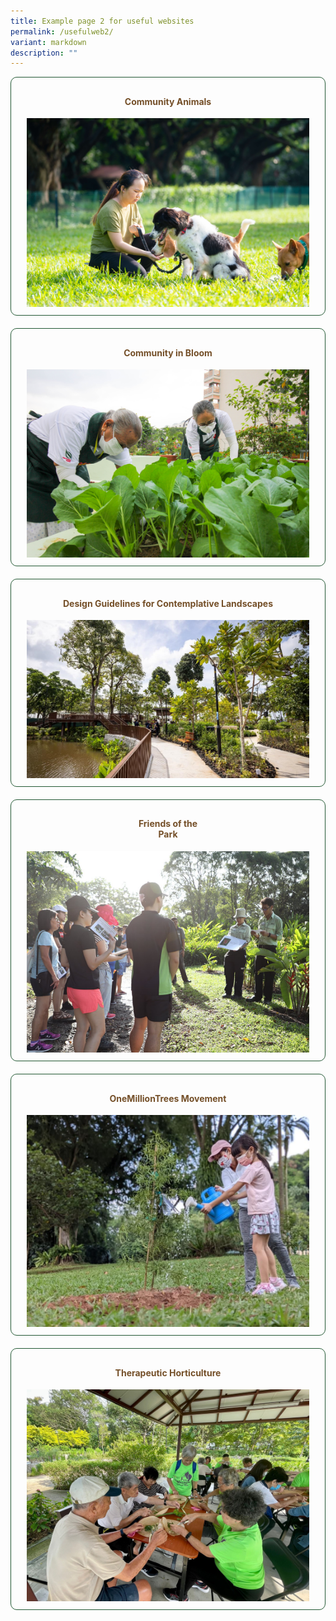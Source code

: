 ```yaml
---
title: Example page 2 for useful websites
permalink: /usefulweb2/
variant: markdown
description: ""
---
```

<style>
	.wrapper {
		display: grid;
		grid-template-columns: repeat(auto-fit, minmax(275px, 1fr));
		grid-template-rows: auto-fit;
		column-gap: 20px;
		row-gap: 20px;
	}

	.box {
		border: solid 1px #215732 ;
		border-radius: 10px;
		padding: 10px 25px 10px 25px;
		text-align:center;
	}
	
	a:link.button, a:visited.button {
		text-decoration:none;
		color: #744F28;
	}
	
	a:hover.button {
		border: solid 5px #215732;
		border-radius: 16px;
	}

</style>

<section>
	<div class="wrapper">
		<a class="button" target="_blank" href="https://go.gov.sg/community-animals"><div class="box">
			<h4>Community Animals</h4>
			<img src="/images/Community%20animals/cam2dog.jpg"><br>
		</div></a>
		<a class="button" target="_blank" href="https://go.gov.sg/gardeningsg-community-gardens"><div class="box">
			<h4>Community in Bloom</h4>
			<img src="/images/CIB/thegivinggardenatkimtian_jacquelinechua_2021-11-07%20(6).jpg"><br>
		</div></a>
		<a class="button" target="_blank" href="https://go.gov.sg/contemplative-landscape-design-guidelines"><div class="box">
			<h4>Design Guidelines for Contemplative Landscapes</h4>
			<img src="/images/design_landscape_MicrosoftTeams_image.png"><br>
		</div></a>
		<a class="button" target="_blank" href="https://go.gov.sg/fotp-nk"><div class="box">
			<h4>Friends of the<br>Park</h4>
			<img src="/images/FOTP/fotp%20briefing.png"><br>
		</div></a>
		<a class="button" target="_blank" href="https://go.gov.sg/omt-nk"><div class="box">
			<h4>OneMillionTrees Movement</h4>
			<img src="/images/OMT/mpdb5763.JPG"><br>
		</div></a>
		<a class="button" target="_blank" href="https://go.gov.sg/theraputic-horticulture"><div class="box">
			<h4>Therapeutic Horticulture</h4>
			<img src="/images/TH%20Activities/bukit%20gombak%20scent%20bag%20and%20soil%20mixing%20.jpg"><br>
		</div></a>
	</div>
</section>